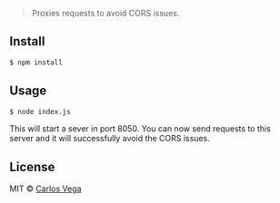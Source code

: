 

> Proxies requests to avoid CORS issues.


## Install

```sh
$ npm install 
```


## Usage


```sh
$ node index.js
```

This will start a sever in port 8050. You can now send requests to this server and it will successfully avoid the CORS issues.

## License

MIT © [Carlos Vega]()

